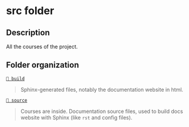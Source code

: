 # src folder

## Description

All the courses of the project.

## Folder organization

[`📂 build`](build)
> Sphinx-generated files, notably the documentation website in html.

[`📂 source`](source)
> Courses are inside.
> Documentation source files, used to build docs website with Sphinx (like `rst` and config files).
